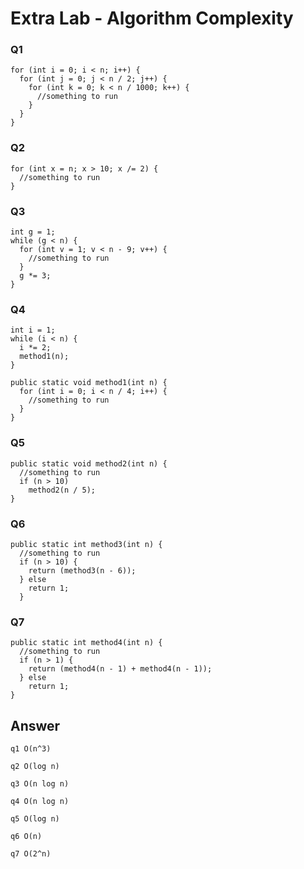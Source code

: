 # Extra Lab - Algorithm Complexity

### Q1
```
for (int i = 0; i < n; i++) {
  for (int j = 0; j < n / 2; j++) {
    for (int k = 0; k < n / 1000; k++) {
      //something to run
    }
  }
}
```
### Q2
```
for (int x = n; x > 10; x /= 2) {
  //something to run
}
```

### Q3
```
int g = 1;
while (g < n) {
  for (int v = 1; v < n - 9; v++) {
    //something to run
  }
  g *= 3;
}
```

### Q4
```
int i = 1;
while (i < n) {
  i *= 2;
  method1(n);
}

public static void method1(int n) {
  for (int i = 0; i < n / 4; i++) {
    //something to run
  }
}
```

### Q5
```
public static void method2(int n) {
  //something to run
  if (n > 10)
    method2(n / 5);
}
```

### Q6
```
public static int method3(int n) {
  //something to run
  if (n > 10) {
    return (method3(n - 6));
  } else
    return 1;
  }
```

### Q7
```
public static int method4(int n) {
  //something to run
  if (n > 1) {
    return (method4(n - 1) + method4(n - 1));
  } else
    return 1;
}
```

## Answer
```
q1 O(n^3)

q2 O(log n)

q3 O(n log n)

q4 O(n log n)

q5 O(log n)

q6 O(n)

q7 O(2^n)
```